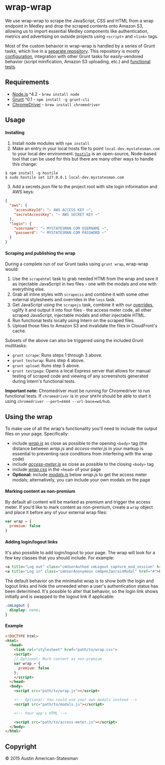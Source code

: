# wrap-wrap

We use wrap-wrap to scrape the JavaScript, CSS and HTML from a wrap endpoint in Medley and drop the scraped contents onto Amazon S3, allowing us to import essential Medley components like authentication, metrics and advertising on outside projects using `<script>` and `<link>` tags.

Most of the custom behavior in wrap-wrap is handled by a series of Grunt tasks, which live in a [separate repository](https://github.com/statesman/grunt-wrap-scrape). This repository is mostly [configuration](Gruntfile.js), integration with other Grunt tasks for easily-vendored behavior (script minification, Amazon S3 uploading, etc.) and [functional tests](tests/intern.js).

## Requirements
- [Node.js](https://nodejs.org/) ^4.2 - `brew install node`
- [Grunt](http://gruntjs.com/) ^0.1 - `npm install -g grunt-cli`
- [ChromeDriver](https://sites.google.com/a/chromium.org/chromedriver/) - `brew install chromedriver`

## Usage

#### Installing
1. Install node modules with `npm install`
2. Make an entry in your local hosts file to point `local-dev.mystatesman.com` to your local dev environment. [`hostile`](https://github.com/feross/hostile) is an open-source, Node-based tool that can be used for this but there are many other ways to handle this change:

  ```
  $ npm install -g hostile
  $ sudo hostile set 127.0.0.1 local-dev.mystatesman.com
  ```

3. Add a secrets.json file to the project root with site login information and AWS keys:

  ```json
  {
    "aws": {
      "accessKeyId": "~ AWS ACCESS KEY ~",
      "secretAccessKey": "~ AWS SECRET KEY ~"
    },
    "login": {
      "username": "~ MYSTATESMAN.COM USERNAME ~",
      "password": "~ MYSTATESMAN.COM PASSWORD ~"
    }
  }
  ```

#### Scraping and publishing the wrap

During a complete run of our Grunt tasks using `grunt wrap`, wrap-wrap would:

1. Use the `scrapehtml` task to grab needed HTMl from the wrap and save it as injectable JavaScript in two files - one with the modals and one with everything else.
2. Grab all inline styles with `scrapecss` and combine it with some other external stylesheets and overrides in the `less` task.
3. Get JavaScript using the `scrapejs` task, combine it with our [overrides](overrides/), uglify it and output it into four files - the access meter code, all other scraped JavaScript, injectable modals and other injectable HTML.
4. Run functional tests locally using Intern on the scraped files.
5. Upload those files to Amazon S3 and invalidate the files in CloudFront's cache.

Subsets of the above can also be triggered using the included Grunt multitasks:
- `grunt scrape`: Runs steps 1 through 3 above.
- `grunt testwrap`: Runs step 4 above.
- `grunt upload`: Runs step 5 above.
- `grunt testpage`: Opens a local Express server that allows for manual testing of scraped code and viewing of any screenshots generated during Intern's functional tests.

**Important note:** Chromedriver must be running for Chromedriver to run functional tests. If `chromedriver` is in your `$PATH` should be able to start it using `chromedriver --port=4444 --url-base=wd/hub`.

## Using the wrap

To make use of all the wrap's functionality you'll need to include the output files on your page. Specifically:
- include [*wrap.js*](http://wrap.hookem.com/wrap.js) as close as possible to the opening `<body>` tag (the distance between *wrap.js* and *access-meter.js* in your markup is essential to preventing race conditions from interfering with the wrap code)
- include [*access-meter.js*](http://wrap.hookem.com/access-meter.js) as close as possible to the closing `<body>` tag
- include [*wrap.css*](http://wrap.hookem.com/wrap.css) in the `<head>` of your page
- **Optional:** include [*modals.js*](http://wrap.hookem.com/modals.js) below *wrap.js* to get the access meter modals; alternatively, you can include your own modals on the page

#### Marking content as non-premium

By default all content will be marked as premium and trigger the access meter. If you'd like to mark content as non-premium, create a `wrap` object and place it before any of your external wrap files:

```js
var wrap = {
  premium: false
}
```

#### Adding login/logout links

It's also possible to add login/logout to your page. The wrap will look for a few key classes that you should include. For example:

```html
<a title="Log out" class="cmUserAuthed cmLogout capture_end_session" href="#">Log out</a>
<a title="Log in" class="cmUserAnonymous cmOpenJanrainModal" href="#">Log in</a>
```

The default behavior on the minimalist wrap is to show both the login and logout links and hide the unneeded when a user's authentication status has been determined. It's possible to alter that behavior, so the login link shows initially and is swapped to the logout link if applicable:

```css
.cmLogout {
  display: none;
}
```

#### Example

```html
<!DOCTYPE html>
<html>
  <head>
    <link rel="stylesheet" href="path/to/wrap.css">
    <script>
    // Optional: Mark content as non-premium
    var wrap = {
      premium: false
    };
    </script>
  </head>
  <body>
    <script src="path/to/wrap.js"></script>

    <!-- Optional: You could use your own modals instead -->
    <script src="path/to/modals.js"></script>

    <!-- Your app's HTML -->

    <script src="path/to/access-meter.js"></script>
  </body>
</html>
```

## Copyright

&copy; 2015 Austin American-Statesman
